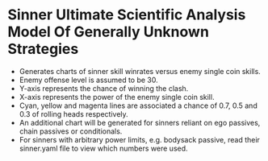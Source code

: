 # Sinner Ultimate Scientific Analysis Model Of Generally Unknown Strategies
- Generates charts of sinner skill winrates versus enemy single coin skills.
- Enemy offense level is assumed to be 30.
- Y-axis represents the chance of winning the clash.
- X-axis represents the power of the enemy single coin skill.
- Cyan, yellow and magenta lines are associated a chance of 0.7, 0.5 and 0.3 of rolling heads respectively.
- An additional chart will be generated for sinners reliant on ego passives, chain passives or conditionals.
- For sinners with arbitrary power limits, e.g. bodysack passive, read their sinner.yaml file to view which numbers were used.
